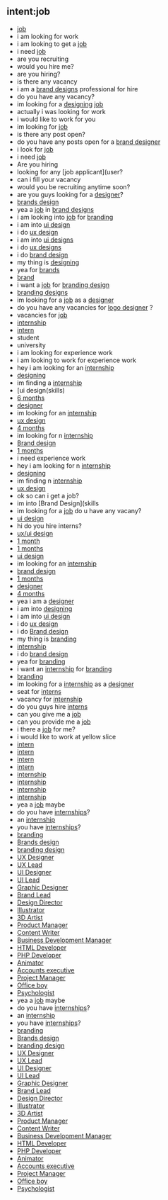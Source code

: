 ## intent:job
- [job](user)
- i am looking for work
- i am looking to get a [job](user)
- i need [job](user)
- are you recruiting
- would you hire me?
- are you hiring?
- is there any vacancy
- i am a [brand designs](skills) professional for hire
- do you have any vacancy?
- im looking for a [designing](skills) [job](user)
- actually i was looking for work
- i would like to work for you
- im looking for [job](user)
- is there any post open?
- do you have any posts open for a [brand designer](skills)
- i look for [job](user)
- i need [job](user)
- Are you hiring
- looking for any [job applicant](user?
- can i fill your vacancy
- would you be recruiting anytime soon?
- are you guys looking for a [designer](skills)?
- [brands design](skills)
- yea a [job](user) in [brand designs](skills)
- i am looking into [job](user) for [branding](skills)
- i am into [ui design](skills)
- i do [ux design](skills)
- i am into [ui designs](skills)
- i do [ux designs](skills)
- i do [brand design](skills)
- my thing is [designing](skills)
- yea for [brands](skills)
- [brand](skills)
- i want a [job](user) for [branding design](skills)
- [branding designs](skills)
- im looking for a [job](user) as a [designer](skills)
- do you have any vacancies for [logo designer](skills) ?
- vacancies for [job](user)
- [internship](user)
- [intern](user)
- student
- university
- i am looking for experience work
- i am looking to work for experience work
- hey i am looking for an [internship](user)
- [designing](skills)
- im finding a [internship](user)
- [ui design(skills)
- [6 months](duration)
- [designer](skills)
- im looking for an [internship](user)
- [ux design](skills)
- [4 months](duration)
- im looking for n [internship](user)
- [Brand design](skills)
- [1 months](duration)
- i need experience work
- hey i am looking for n [internship](user)
- [designing](skills)
- im finding n [internship](user)
- [ux design](skills)
- ok so can i get a job?
- im into [Brand Design](skills
- im looking for a [job](user) do u have any vacany?
- [ui design](skills)
- hi do you hire interns?
- [ux/ui design](skills)
- [1 month](duration)
- [1 months](duration)
- [ui design](skills)
- im looking for an [internship](user)
- [brand design](skills)
- [1 months](duration)
- [designer](skills)
- [4 months](duration)
- yea i am a [designer](skills)
- i am into [designing](skills)
- i am into [ui design](skills)
- i do [ux design](skills)
- i do [Brand design](skills)
- my thing is [branding](skills)
- [internship](user)
- i do [brand design](skills)
- yea for [branding](skills)
- i want an [internship](user) for [branding](skills)
- [branding](skills)
- im looking for a [internship](user) as a [designer](skills)
- seat for [interns](user)
- vacancy for [internship](user)
- do you guys hire [interns](user)
- can you give me a [job](user)
- can you provide me a [job](user)
- i there a [job](user) for me?
- i would like to work at yellow slice
- [intern](user)
- [intern](user)
- [intern](user)
- [intern](user)
- [internship](user)
- [internship](user)
- [internship](user)
- [internship](user)
- yea a [job](user) maybe
- do you have [internships](user)?
- an [internship](user)
- you have [internships](user)?
- [branding](skills)
- [Brands design](post)
- [branding design](post)
- [UX Designer](post)
- [UX Lead](post)
- [UI Designer](post)
- [UI Lead](post)
- [Graphic Designer](post)
- [Brand Lead](post)
- [Design Director](post)
- [Illustrator](post)
- [3D Artist](post)
- [Product Manager](post)
- [Content Writer](post)
- [Business Development Manager](post)
- [HTML Developer](post)
- [PHP Developer](post)
- [Animator](post)
- [Accounts executive](post)
- [Project Manager](post)
- [Office boy](post)
- [Psychologist](post)
- yea a [job](user) maybe
- do you have [internships](user)?
- an [internship](user)
- you have [internships](user)?
- [branding](skills)
- [Brands design](post)
- [branding design](post)
- [UX Designer](post)
- [UX Lead](post)
- [UI Designer](post)
- [UI Lead](post)
- [Graphic Designer](post)
- [Brand Lead](post)
- [Design Director](post)
- [Illustrator](post)
- [3D Artist](post)
- [Product Manager](post)
- [Content Writer](post)
- [Business Development Manager](post)
- [HTML Developer](post)
- [PHP Developer](post)
- [Animator](post)
- [Accounts executive](post)
- [Project Manager](post)
- [Office boy](post)
- [Psychologist](post)
